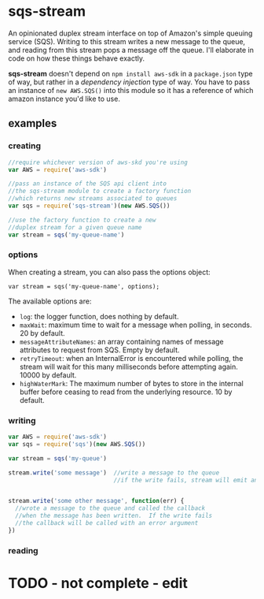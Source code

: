 # sqs-stream

An opinionated duplex stream interface on top of Amazon's simple queuing service (SQS).  Writing to this stream writes a new message to the queue, and reading from this stream pops a message off the queue.  I'll elaborate in code on how these things behave exactly.


__sqs-stream__ doesn't depend on `npm install aws-sdk` in a `package.json` type of way, but rather in a _dependency injection_ type of way.  You have to pass an instance of `new AWS.SQS()` into this module so it has a reference of which amazon instance you'd like to use.

## examples

### creating
```js
//require whichever version of aws-skd you're using
var AWS = require('aws-sdk')

//pass an instance of the SQS api client into
//the sqs-stream module to create a factory function
//which returns new streams associated to queues
var sqs = require('sqs-stream')(new AWS.SQS())

//use the factory function to create a new
//duplex stream for a given queue name
var stream = sqs('my-queue-name')
```

### options

When creating a stream, you can also pass the options object:

```
var stream = sqs('my-queue-name', options);
```

The available options are:

- `log`: the logger function, does nothing by default.
- `maxWait`: maximum time to wait for a message when polling, in seconds. 20 by default.
- `messageAttributeNames`: an array containing names of message attributes to request from SQS. Empty by default.
- `retryTimeout`: when an InternalError is encountered while polling, the stream will wait for this many milliseconds before attempting again. 10000 by default.
- `highWaterMark`: The maximum number of bytes to store in the internal buffer before ceasing to read from the underlying resource. 10 by default.

### writing

```js
var AWS = require('aws-sdk')
var sqs = require('sqs')(new AWS.SQS())

var stream = sqs('my-queue')

stream.write('some message')  //write a message to the queue
                              //if the write fails, stream will emit an error


stream.write('some other message', function(err) {
  //wrote a message to the queue and called the callback
  //when the message has been written.  If the write fails
  //the callback will be called with an error argument
})
```

### reading

# TODO - not complete - edit
